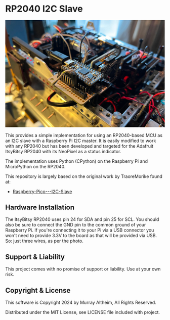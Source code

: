 # RP2040 I2C Slave

![ItsyBitsy RP2040 on the MR01](./img/ItsyBitsyRP2040.jpg)

This provides a simple implementation for using an RP2040-based MCU as an
I2C slave with a Raspberry Pi I2C master. It is easily modified to work
with any RP2040 but has been developed and targeted for the Adafruit
ItsyBitsy RP2040 with its NeoPixel as a status indicator.

The implementation uses Python (CPython) on the Raspberry Pi and MicroPython
on the RP2040.

This repository is largely based on the original work by TraoreMorike found at:

* [Raspberry-Pico---I2C-Slave](https://github.com/TraoreMorike/Raspberry-Pico---I2C-Slave)


## Hardware Installation

The ItsyBitsy RP2040 uses pin 24 for SDA and pin 25 for SCL. You should also
be sure to connect the GND pin to the common ground of your Raspberry Pi. If
you're connecting it to your Pi via a USB connector you won't need to provide
3.3V to the board as that will be provided via USB. So: just three wires, as
per the photo.


## Support & Liability

This project comes with no promise of support or liability. Use at your own risk.


## Copyright & License

This software is Copyright 2024 by Murray Altheim, All Rights Reserved.

Distributed under the MIT License, see LICENSE file included with project.

